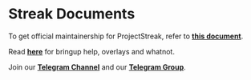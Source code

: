 # Streak Documents

To get official maintainership for ProjectStreak, refer to [**this document**](https://github.com/ProjectStreak/Streak_Documents/blob/twelve/Official.md).

Read [**here**](https://github.com/ProjectStreak/Streak_Documents/blob/twelve/Bringup.md) for bringup help, overlays and whatnot.

Join our [**Telegram Channel**](https://t.me/ProjectStreak) and our [**Telegram Group**](https://t.me/ProjectStreakChat).
